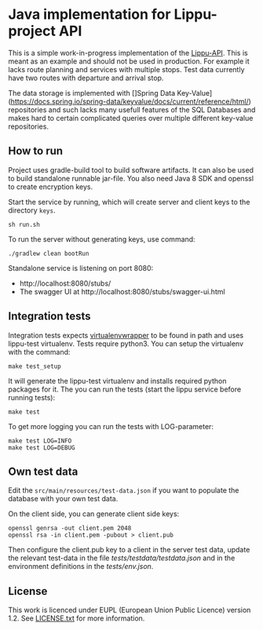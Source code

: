 # Java implementation for Lippu-project API

This is a simple work-in-progress implementation
of the [Lippu-API](https://github.com/finnishtransportagency/lippu-api).
This is meant as an example and should not be used in production.
For example it lacks route planning and services with multiple
stops. Test data currently have two routes with departure
and arrival stop.

The data storage is implemented with 
[]Spring Data Key-Value](https://docs.spring.io/spring-data/keyvalue/docs/current/reference/html/)
repositories and such lacks many usefull features of
the SQL Databases and makes hard to certain complicated
queries over multiple different key-value repositories.
 
## How to run
Project uses gradle-build tool to build software artifacts. It can also be
used to build standalone runnable jar-file. You also need Java 8 SDK
and openssl to create encryption keys.

Start the service by running, which will create server and client keys
to the directory `keys`.
```
sh run.sh
```

To run the server without generating keys, use command:
```
./gradlew clean bootRun
```
Standalone service is listening on port 8080:
* http://localhost:8080/stubs/
* The swagger UI at http://localhost:8080/stubs/swagger-ui.html 


## Integration tests
Integration tests expects [virtualenvwrapper](https://pypi.python.org/pypi/virtualenvwrapper)
to be found in path and uses lippu-test virtualenv. Tests
require python3. You can setup the virtualenv with the command:   
```
make test_setup
```
It will generate the lippu-test virtualenv and installs
required python packages for it. The you can run
the tests (start the lippu service before running tests):
```
make test
```

To get more logging you can run the tests with LOG-parameter:
```
make test LOG=INFO
make test LOG=DEBUG

```

## Own test data
Edit the `src/main/resources/test-data.json` if you want to
populate the database with your own test data.

On the client side, you can generate client side keys:
```
openssl genrsa -out client.pem 2048
openssl rsa -in client.pem -pubout > client.pub
```
Then configure the client.pub key to a client in the server
test data, update the relevant test-data in the
file *tests/testdata/testdata.json* and in the environment
definitions in the *tests/env.json*.

## License
This work is licenced under EUPL (European Union Public Licence) version 1.2. See [LICENSE.txt](LICENSE.txt)
for more information.